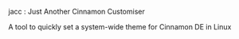 jacc : Just Another Cinnamon Customiser

A tool to quickly set a system-wide theme for Cinnamon DE in Linux
